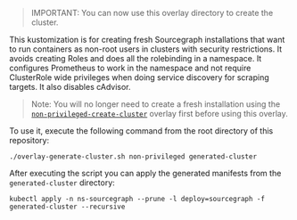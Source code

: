 > IMPORTANT: You can now use this overlay directory to create the cluster.

This kustomization is for creating fresh Sourcegraph installations that want to run containers as non-root users in clusters with security restrictions.
It avoids creating Roles and does all the rolebinding in a namespace. It configures Prometheus to work in the namespace and not require ClusterRole wide privileges when doing service discovery for scraping targets. It also disables cAdvisor.

> Note: You will no longer need to create a fresh installation using the [`non-privileged-create-cluster`](../non-privileged-create-cluster/) overlay first before using this overlay.

To use it, execute the following command from the root directory of this repository:

```shell script
./overlay-generate-cluster.sh non-privileged generated-cluster
```

After executing the script you can apply the generated manifests from the `generated-cluster` directory:

```shell script
kubectl apply -n ns-sourcegraph --prune -l deploy=sourcegraph -f generated-cluster --recursive
```
